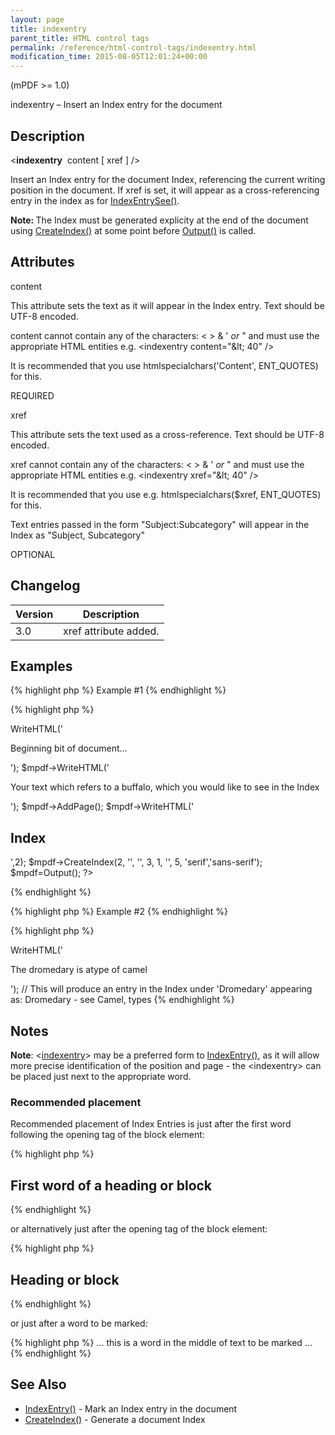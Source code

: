 ```yaml
---
layout: page
title: indexentry
parent_title: HTML control tags
permalink: /reference/html-control-tags/indexentry.html
modification_time: 2015-08-05T12:01:24+00:00
---
```




<p>(mPDF &gt;= 1.0)</p>
<p>indexentry – Insert an Index entry for the document</p>
<h2>Description</h2>
<p class="manual_block">&lt;<b>indexentry</b>&nbsp; <span class="parameter">content</span> [ <span class="parameter">xref</span> ] /&gt;</p>
<p>Insert an Index entry for the document Index, referencing the current writing position in the document. If <span class="parameter">xref</span> is set, it will appear as a cross-referencing entry in the index as for <a href="{{ "/reference/mpdf-functions/indexentrysee.html" | prepend: site.baseurl }}">IndexEntrySee()</a>.</p>
<p class="manual_block"><b>Note: </b>The Index must be generated explicity at the end of the document using <a href="{{ "/reference/mpdf-functions/tocpagebreak.html" | prepend: site.baseurl }}">CreateIndex()</a> at some point before <a href="{{ "/reference/mpdf-functions/output.html" | prepend: site.baseurl }}">Output()</a> is called.</p>
<h2>Attributes</h2>
<p class="manual_param_dt"><span class="parameter">content</span></p>
<p class="manual_param_dd">This attribute sets the text as it will appear in the Index entry. Text should be UTF-8 encoded.

<span class="parameter">content</span> cannot contain any of the characters: &lt; &gt; &amp; ' <i>or</i> " and must use the appropriate HTML entities e.g. &lt;indexentry content="&amp;lt; 40" /&gt;

It is recommended that you use htmlspecialchars('Content', ENT_QUOTES) for this.

<span class="smallblock">REQUIRED</span></p>
<p class="manual_param_dt"><span class="parameter">xref</span></p>
<p class="manual_param_dd">This attribute sets the text used as a cross-reference. Text should be UTF-8 encoded.

<span class="parameter">xref</span> cannot contain any of the characters: &lt; &gt; &amp; ' <i>or</i> " and must use the appropriate HTML entities e.g. &lt;indexentry xref="&amp;lt; 40" /&gt;

It is recommended that you use e.g. htmlspecialchars($xref, ENT_QUOTES) for this.

Text entries passed in the form "Subject:Subcategory" will appear in the Index as "Subject, Subcategory"

<span class="smallblock">OPTIONAL</span></p>
<h2>Changelog</h2>
<table class="table"> <thead>
<tr> <th>Version</th><th>Description</th> </tr>
</thead> <tbody>
<tr>
<td>3.0</td>
<td><span class="parameter">xref</span> attribute added.</td>
</tr>
</tbody> </table>
<h2>Examples</h2>

{% highlight php %}
Example #1
{% endhighlight %}

{% highlight php %}
<?php

<?php

$mpdf=new mPDF();

$mpdf->WriteHTML('<p>Beginning bit of document...</p>');

$mpdf->WriteHTML('<p>Your text which refers to a buffalo,<indexentry content="Buffalo" /> which you would like to see in the Index</p>');

$mpdf->AddPage();    

$mpdf->WriteHTML('<h2>Index</h2>',2);

$mpdf->CreateIndex(2, '', '', 3, 1, '', 5, 'serif','sans-serif');

$mpdf=Output();

?>
{% endhighlight %}

{% highlight php %}
Example #2
{% endhighlight %}

{% highlight php %}
<?php

$mpdf->WriteHTML('<p><indexentry content="Dromedary" xref="Camel:types" />The dromedary is atype of camel</p>');

// This will produce an entry in the Index under 'Dromedary' appearing as:

Dromedary - see Camel, types
{% endhighlight %}

<h2>Notes</h2>
<p class="manual_block"><b>Note</b>: &lt;<a href="{{ "/reference/html-control-tags/tocentry.html" | prepend: site.baseurl }}">indexentry</a>&gt; may be a preferred form to <a href="{{ "/reference/mpdf-functions/indexentry.html" | prepend: site.baseurl }}">IndexEntry()</a>, as it will allow more precise identification of the position and page - the &lt;indexentry&gt; can be placed just next to the appropriate word.</p>
<h3>Recommended placement</h3>
<p>Recommended placement of Index Entries is just after the first word following the opening tag of the block element:</p>

{% highlight php %}
<h2>First<indexentry... /> word of a heading or block</h2>
{% endhighlight %}

<p>or alternatively just after the opening tag of the block element:</p>

{% highlight php %}
<h2><indexentry... />Heading or block</h2>
{% endhighlight %}

<p>or just after a word to be marked:</p>

{% highlight php %}
... this is a word<indexentry... /> in the middle of text to be marked ...
{% endhighlight %}

<h2>See Also</h2>
<ul>
<li class="manual_boxlist"><a href="{{ "/reference/mpdf-functions/indexentry.html" | prepend: site.baseurl }}">IndexEntry()</a> - Mark an Index entry in the document </li>
<li class="manual_boxlist"><a href="{{ "/reference/mpdf-functions/tocpagebreak.html" | prepend: site.baseurl }}">CreateIndex()</a> - Generate a document Index</li>
</ul>

